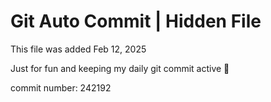 # Git Auto Commit | Hidden File

This file was added Feb 12, 2025

Just for fun and keeping my daily git commit active 🤪

commit number: 242192
